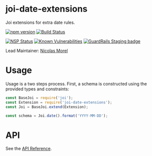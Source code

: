 
# joi-date-extensions

Joi extensions for extra date rules.

[![npm version](https://badge.fury.io/js/joi-date-extensions.svg)](http://badge.fury.io/js/joi-date-extensions)
[![Build Status](https://secure.travis-ci.org/hapijs/joi-date-extensions.svg?branch=master)](http://travis-ci.org/hapijs/joi-date-extensions)
<!--

Remove those badges until they work properly on semver.

[![Dependencies Status](https://david-dm.org/hapijs/joi-date-extensions.svg)](https://david-dm.org/hapijs/joi-date-extensions)
[![DevDependencies Status](https://david-dm.org/hapijs/joi-date-extensions/dev-status.svg)](https://david-dm.org/hapijs/joi-date-extensions#info=devDependencies)

-->
[![NSP Status](https://nodesecurity.io/orgs/hapijs/projects/0394bf83-b5bc-410b-878c-e8cf1b92033e/badge)](https://nodesecurity.io/orgs/hapijs/projects/0394bf83-b5bc-410b-878c-e8cf1b92033e)
[![Known Vulnerabilities](https://snyk.io/test/npm/joi-date-extensions/badge.svg)](https://snyk.io/test/npm/joi-date-extensions) [![GuardRails Staging badge](https://badges.staging.guardrails.io/fictional-tribble/hapijs--joi-date-extensions.svg)](https://www.staging.guardrails.io)

Lead Maintainer: [Nicolas Morel](https://github.com/marsup)

# Usage

Usage is a two steps process. First, a schema is constructed using the provided types and constraints:

```js
const BaseJoi = require('joi');
const Extension = require('joi-date-extensions');
const Joi = BaseJoi.extend(Extension);

const schema = Joi.date().format('YYYY-MM-DD');
```

# API
See the [API Reference](https://github.com/hapijs/joi-date-extensions/blob/v1.2.0/API.md).
